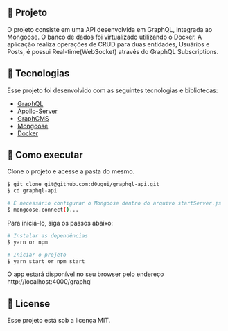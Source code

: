 ## 📖 Projeto

O projeto consiste em uma API desenvolvida em GraphQL, integrada ao Mongoose. O banco de dados foi virtualizado utilizando o Docker. A aplicação realiza operações de CRUD para duas entidades, Usuários e Posts, é possui Real-time(WebSocket) através do GraphQL Subscriptions. 

## 🧪 Tecnologias

Esse projeto foi desenvolvido com as seguintes tecnologias e bibliotecas:

- [GraphQL](https://graphql.org/)
- [Apollo-Server](https://www.apollographql.com/docs/apollo-server/)
- [GraphCMS](https://graphcms.com/)
- [Mongoose](https://mongoosejs.com/)
- [Docker](https://www.docker.com/)


## 🚀 Como executar

Clone o projeto e acesse a pasta do mesmo.

```bash
$ git clone git@github.com:d0ugui/graphql-api.git
$ cd graphql-api
```

```bash
# É necessário configurar o Mongoose dentro do arquivo startServer.js
$ mongoose.connect()...
```

Para iniciá-lo, siga os passos abaixo:

```bash
# Instalar as dependências
$ yarn or npm

# Iniciar o projeto
$ yarn start or npm start
```

O app estará disponível no seu browser pelo endereço http://localhost:4000/graphql

## 📝 License

Esse projeto está sob a licença MIT.